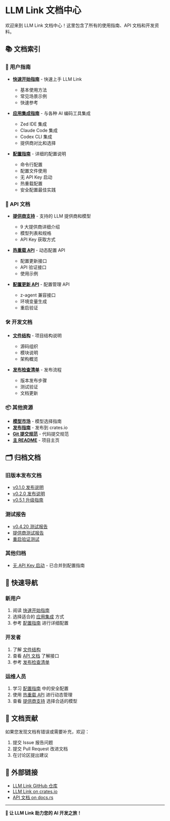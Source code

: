 # LLM Link 文档中心

欢迎来到 LLM Link 文档中心！这里包含了所有的使用指南、API 文档和开发资料。

## 📚 文档索引

### 🚀 用户指南

- **[快速开始指南](guides/QUICK_START.md)** - 快速上手 LLM Link
  - 基本使用方法
  - 常见场景示例
  - 快速参考

- **[应用集成指南](guides/INTEGRATION.md)** - 与各种 AI 编码工具集成
  - Zed IDE 集成
  - Claude Code 集成
  - Codex CLI 集成
  - 提供商对比和选择

- **[配置指南](guides/CONFIGURATION.md)** - 详细的配置说明
  - 命令行配置
  - 配置文件使用
  - 无 API Key 启动
  - 热重载配置
  - 安全配置最佳实践

### 🔌 API 文档

- **[提供商支持](api/PROVIDERS.md)** - 支持的 LLM 提供商和模型
  - 9 大提供商详细介绍
  - 模型列表和规格
  - API Key 获取方式

- **[热重载 API](api/HOT_RELOAD.md)** - 动态配置 API
  - 配置更新接口
  - API 验证接口
  - 使用示例

- **[配置更新 API](api/CONFIG_UPDATE.md)** - 配置管理 API
  - z-agent 兼容接口
  - 环境变量生成
  - 重启验证

### 🛠️ 开发文档

- **[文件结构](development/FILE_STRUCTURE.md)** - 项目结构说明
  - 源码组织
  - 模块说明
  - 架构概览

- **[发布检查清单](development/RELEASE_CHECKLIST.md)** - 发布流程
  - 版本发布步骤
  - 测试验证
  - 文档更新

### 📦 其他资源

- **[模型市场](MODEL_MARKETPLACE.md)** - 模型选择指南
- **[发布指南](PUBLISHING.md)** - 发布到 crates.io
- **[Git 提交规范](GIT_COMMIT_GUIDE.md)** - 代码提交规范
- **[主 README](../README.md)** - 项目主页

## 🗂️ 归档文档

### 旧版本发布文档
- [v0.1.0 发布说明](archive/old-releases/RELEASE_v0.1.0.md)
- [v0.2.0 发布说明](archive/old-releases/RELEASE_v0.2.0.md)
- [v0.5.1 升级指南](archive/old-releases/UPGRADE_v0.5.1.md)

### 测试报告
- [v0.4.20 测试报告](archive/test-reports/TESTING_REPORT_v0.4.20.md)
- [提供商测试报告](archive/test-reports/PROVIDER_TEST_REPORT.md)
- [重启验证测试](archive/test-reports/RESTART_VERIFICATION.md)

### 其他归档
- [无 API Key 启动](archive/START_WITHOUT_API_KEY.md) - 已合并到配置指南

## 🎯 快速导航

### 新用户
1. 阅读 [快速开始指南](guides/QUICK_START.md)
2. 选择适合的 [应用集成](guides/INTEGRATION.md) 方式
3. 参考 [配置指南](guides/CONFIGURATION.md) 进行详细配置

### 开发者
1. 了解 [文件结构](development/FILE_STRUCTURE.md)
2. 查看 [API 文档](api/) 了解接口
3. 参考 [发布检查清单](development/RELEASE_CHECKLIST.md)

### 运维人员
1. 学习 [配置指南](guides/CONFIGURATION.md) 中的安全配置
2. 使用 [热重载 API](api/HOT_RELOAD.md) 进行动态管理
3. 查看 [提供商支持](api/PROVIDERS.md) 选择合适的模型

## 📝 文档贡献

如果您发现文档有错误或需要补充，欢迎：

1. 提交 Issue 报告问题
2. 提交 Pull Request 改进文档
3. 在讨论区提出建议

## 🔗 外部链接

- [LLM Link GitHub 仓库](https://github.com/your-username/llm-link)
- [LLM Link on crates.io](https://crates.io/crates/llm-link)
- [API 文档 on docs.rs](https://docs.rs/llm-link)

---

**🚀 让 LLM Link 助力您的 AI 开发之旅！**

